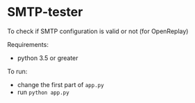 # SMTP-tester
To check if SMTP configuration is valid or not (for OpenReplay)

Requirements:
- python 3.5 or greater

To run: 
- change the first part of `app.py`  
- run `python app.py`